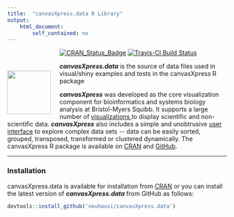 ```yaml
---
title:  "canvasXpress.data R Library"
output: 
    html_document:
        self_contained: no
---
```


<a href="http://www.canvasxpress.org"><img src="https://www.canvasxpress.org/assets/images/logo-square.svg" align="left" height="100px" style="margin: 50px 20px 5px 0px"></a>

<!-- Badge Location -->
[![CRAN_Status_Badge](http://www.r-pkg.org/badges/version/canvasXpress.data?color=9bc2cf)](https://cran.r-project.org/package=canvasXpress.data)
[![Travis-CI Build Status](https://travis-ci.com/cb4ds/canvasXpress.data.svg?branch=master)](https://travis-ci.com/cb4ds/canvasXpress.data)

<!-- End Badges -->

***canvasXpress.data*** is the source of data files used in visual/shiny examples and tests in the canvasXpress R package


***canvasXpress*** was developed as the core visualization component for bioinformatics and systems biology analysis
at Bristol-Myers Squibb. It supports a large number of [visualizations ](http://www.canvasxpress.org/examples.html) 
to display scientific and non-scientific data. ***canvasXpress*** also includes a simple and unobtrusive 
[user interface](http://www.canvasxpress.org/docs/interface.html) to explore complex data sets -- data can
be easily sorted, grouped, transposed, transformed or clustered dynamically.  The canvasXpress R package is available on 
[CRAN](https://CRAN.R-project.org/package=canvasXpress) and [GitHub](https://github.com/neuhausi/canvasXpress). 

---

### Installation

canvasXpress.data is available for installation from 
[CRAN](https://CRAN.R-project.org/package=canvasXpress.data) or you can install the
latest version of ***canvasXpress.data*** from GitHub as follows:

```r
devtools::install_github('neuhausi/canvasXpress.data')
```
